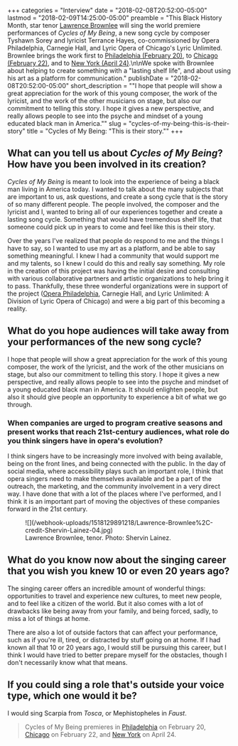 +++
categories = "Interview"
date = "2018-02-08T20:52:00-05:00"
lastmod = "2018-02-09T14:25:00-05:00"
preamble = "This Black History Month, star tenor [Lawrence Brownlee](/scene/people/lawrence-brownlee/) will sing the world premiere performances of *Cycles of My Being*, a new song cycle by composer Tyshawn Sorey and lyricist Terrance Hayes, co-commissioned by Opera Philadelphia, Carnegie Hall, and Lyric Opera of Chicago's Lyric Unlimited. Brownlee brings the work first to [Philadelphia (February 20)](https://www.operaphila.org/whats-on/events/recitals/2018/cycles-of-my-being/), to [Chicago (February 22)](https://www.lyricopera.org/cyclesofmybeing?gclid=EAIaIQobChMIjtKBoLSX2QIVzrXACh1UqgYFEAAYASAAEgLfHvD_BwE), and to [New York (April 24)](https://www.carnegiehall.org/Calendar/2018/04/24/LAWRENCE-BROWNLEE-MYRA-HUANG-0730PM).\n\nWe spoke with Brownlee about helping to create something with a \"lasting shelf life\", and about using his art as a platform for communication."
publishDate = "2018-02-08T20:52:00-05:00"
short_description = "\"I hope that people will show a great appreciation for the work of this young composer, the work of the lyricist, and the work of the other musicians on stage, but also our commitment to telling this story. I hope it gives a new perspective, and really allows people to see into the psyche and mindset of a young educated black man in America.\""
slug = "cycles-of-my-being-this-is-their-story"
title = "Cycles of My Being: &quot;This is their story.&quot;"
+++

## What can you tell us about *Cycles of My Being*? How have you been involved in its creation?
 
*Cycles of My Being* is meant to look into the experience of being a black man living in America today. I wanted to talk about the many subjects that are important to us, ask questions, and create a song cycle that is the story of so many different people. The people involved, the composer and the lyricist and I, wanted to bring all of our experiences together and create a lasting song cycle. Something that would have tremendous shelf life, that someone could pick up in years to come and feel like this is their story.
 
Over the years I've realized that people do respond to me and the things I have to say, so I wanted to use my art as a platform, and be able to say something meaningful. I knew I had a community that would support me and my talents, so I knew I could do this and really say something. My role in the creation of this project was having the initial desire and consulting with various collaborative partners and artistic organizations to help bring it to pass. Thankfully, these three wonderful organizations were in support of the project ([Opera Philadelphia](/scene/people/opera-philadelphia/), Carnegie Hall, and Lyric Unlimited: A Division of Lyric Opera of Chicago) and were a big part of this becoming a reality.
 
## What do you hope audiences will take away from your performances of the new song cycle?
 
I hope that people will show a great appreciation for the work of this young composer, the work of the lyricist, and the work of the other musicians on stage, but also our commitment to telling this story. I hope it gives a new perspective, and really allows people to see into the psyche and mindset of a young educated black man in America. It should enlighten people, but also it should give people an opportunity to experience a bit of what we go through.

### When companies are urged to program creative seasons and present works that reach 21st-century audiences, what role do you think singers have in opera's evolution?
 
I think singers have to be increasingly more involved with being available, being on the front lines, and being connected with the public. In the day of social media, where accessibility plays such an important role, I think that opera singers need to make themselves available and be a part of the outreach, the marketing, and the community involvement in a very direct way. I have done that with a lot of the places where I've performed, and I think it is an important part of moving the objectives of these companies forward in the 21st century.

<figure data-type="image">
![](/webhook-uploads/1518129891218/Lawrence-Brownlee%2C-credit-Shervin-Lainez-04.jpg)
<figcaption>Lawrence Brownlee, tenor. Photo: Shervin Lainez.</figcaption>
</figure>

## What do you know now about the singing career that you wish you knew 10 or even 20 years ago?

The singing career offers an incredible amount of wonderful things: opportunities to travel and experience new cultures, to meet new people, and to feel like a citizen of the world. But it also comes with a lot of drawbacks like being away from your family, and being forced, sadly, to miss a lot of things at home. 

There are also a lot of outside factors that can affect your performance, such as if you're ill, tired, or distracted by stuff going on at home. If I had known all that 10 or 20 years ago, I would still be pursuing this career, but I think I would have tried to better prepare myself for the obstacles, though I don't necessarily know what that means.

## If you could sing a role that's outside your voice type, which one would it be?
 
I would sing Scarpia from *Tosca*, or Mephistopheles in *Faust*.

>Cycles of My Being premieres in [Philadelphia](https://www.operaphila.org/whats-on/events/recitals/2018/cycles-of-my-being/) on February 20, [Chicago](https://www.lyricopera.org/cyclesofmybeing?gclid=EAIaIQobChMIjtKBoLSX2QIVzrXACh1UqgYFEAAYASAAEgLfHvD_BwE) on February 22, and [New York](https://www.carnegiehall.org/Calendar/2018/04/24/LAWRENCE-BROWNLEE-MYRA-HUANG-0730PM) on April 24. 
